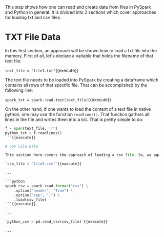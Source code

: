 This step shows how one can read and create data from files in PySpark and Python in general.
It is divided into 2 sections which cover approaches for loading txt and csv files.

# TXT File Data

In this first section, an approach will be shown how to load a txt file into the memory. First of all, let's declare a variable that holds the filename of that text file:

`text_file = "file1.txt"`{{execute}}

The text file needs to be loaded into PySpark by creating a dataframe which contains all rows of that specific file. That can be accomplished by the following line:

`spark_txt = spark.read.text(text_file)`{{execute}}

On the other hand, if one wants to load the content of a text file in native python, one may use the function `readlines()`. That function gathers all lines in the file and writes them into a list. That is pretty simple to do:

```python
f = open(text_file, 'r')
python_txt = f.readlines()
```{{execute}}

# CSV File Data

This section here covers the approach of loading a csv file. So, we again start with declaring a variable again that hold the name of the csv file:

`csv_file = "file2.csv"`{{execute}}

...

```python
spark_csv = spark.read.format("csv") \
    .option("header", "True") \
    .option("sep", ",") \
    .load(csv_file)
```{{execute}}

...

`python_csv = pd.read_csv(csv_file)`{{execute}}

...